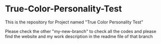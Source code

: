 # True-Color-Personality-Test
This is the repository for Project named "True Color Personality Test"
<p>Please check the other "my-new-branch" to check all the codes and please find the website and my work description in the readme file of that branch</p>

